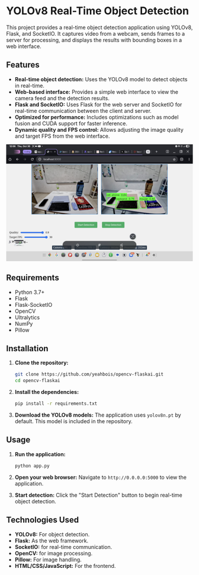 # YOLOv8 Real-Time Object Detection

This project provides a real-time object detection application using YOLOv8, Flask, and SocketIO. It captures video from a webcam, sends frames to a server for processing, and displays the results with bounding boxes in a web interface.

## Features

- **Real-time object detection:** Uses the YOLOv8 model to detect objects in real-time.
- **Web-based interface:** Provides a simple web interface to view the camera feed and the detection results.
- **Flask and SocketIO:** Uses Flask for the web server and SocketIO for real-time communication between the client and server.
- **Optimized for performance:** Includes optimizations such as model fusion and CUDA support for faster inference.
- **Dynamic quality and FPS control:** Allows adjusting the image quality and target FPS from the web interface.

![Screenshot](img/screenshot.jpg "Screenshot")

## Requirements

- Python 3.7+
- Flask
- Flask-SocketIO
- OpenCV
- Ultralytics
- NumPy
- Pillow

## Installation

1. **Clone the repository:**
   ```bash
   git clone https://github.com/yeahbois/opencv-flaskai.git
   cd opencv-flaskai
   ```

2. **Install the dependencies:**
   ```bash
   pip install -r requirements.txt
   ```

3. **Download the YOLOv8 models:**
   The application uses `yolov8n.pt` by default. This model is included in the repository.

## Usage

1. **Run the application:**
   ```bash
   python app.py
   ```

2. **Open your web browser:**
   Navigate to `http://0.0.0.0:5000` to view the application.

3. **Start detection:**
   Click the "Start Detection" button to begin real-time object detection.

## Technologies Used

- **YOLOv8:** For object detection.
- **Flask:** As the web framework.
- **SocketIO:** for real-time communication.
- **OpenCV:** for image processing.
- **Pillow:** For image handling.
- **HTML/CSS/JavaScript:** For the frontend.
